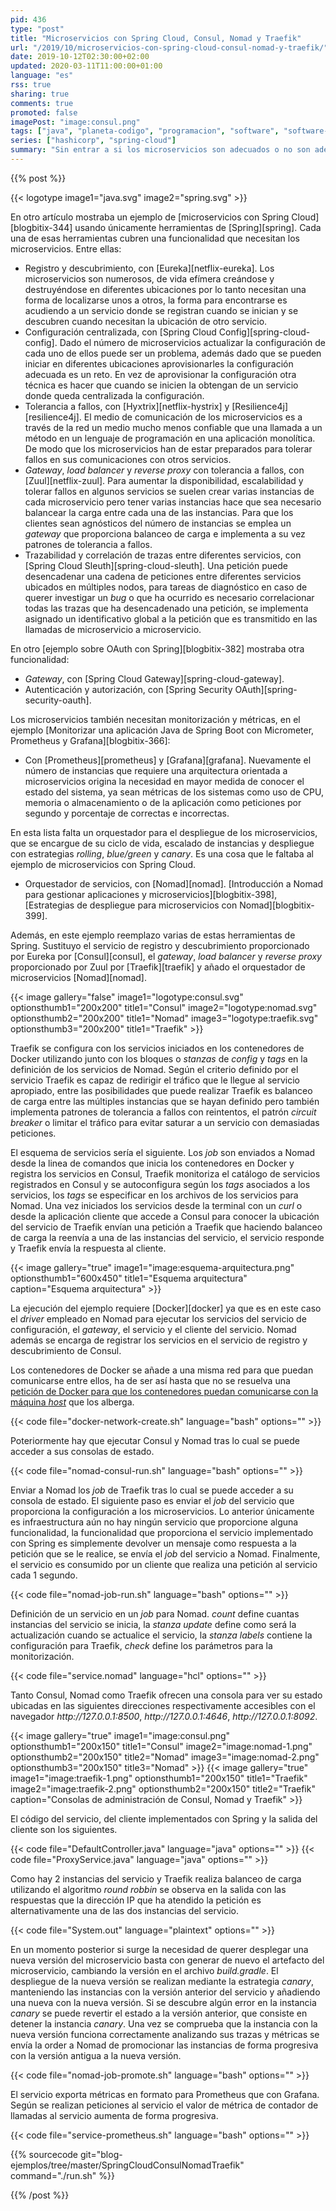 ```yaml
---
pid: 436
type: "post"
title: "Microservicios con Spring Cloud, Consul, Nomad y Traefik"
url: "/2019/10/microservicios-con-spring-cloud-consul-nomad-y-traefik/"
date: 2019-10-12T02:30:00+02:00
updated: 2020-03-11T11:00:00+01:00
language: "es"
rss: true
sharing: true
comments: true
promoted: false
imagePost: "image:consul.png"
tags: ["java", "planeta-codigo", "programacion", "software", "software-libre"]
series: ["hashicorp", "spring-cloud"]
summary: "Sin entrar a si los microservicios son adecuados o no son adecuados en una aplicación, está claro que si se utilizan estos tienen varias necesidades. Un servicio de registro y descubrimiento, configuración centralizada, tolerancia a fallos, _gateway/load balancer/reverse proxy_, trazabilidad y métricas, autenticación, orquestación, ... Los microservicios quiza no sean un gran monolito, quizá mas pequeños y con funcinalidad más acotada, pero el hecho de que se comuniquen a través de un medio más complejo y menos fiable como la red en vez de una llamada a un método y sean más numerosos hacen que la complejidad sea incluso mayor. Este artículo propone un ejemplo con Spring Cloud para los servicios, Consul para el registro y descubrimiento, Nomad para la orquestación y Traefik como _gateway_."
---
```


{{% post %}}

{{< logotype image1="java.svg" image2="spring.svg"  >}}

En otro artículo mostraba un ejemplo de [microservicios con Spring Cloud][blogbitix-344] usando únicamente herramientas de [Spring][spring]. Cada una de esas herramientas cubren una funcionalidad que necesitan los microservicios. Entre ellas:

* Registro y descubrimiento, con [Eureka][netflix-eureka]. Los microservicios son numerosos, de vida efímera creándose y destruyéndose en diferentes ubicaciones por lo tanto necesitan una forma de localizarse unos a otros, la forma para encontrarse es acudiendo a un servicio donde se registran cuando se inician y se descubren cuando necesitan la ubicación de otro servicio.
* Configuración centralizada, con [Spring Cloud Config][spring-cloud-config]. Dado el número de microservicios actualizar la configuración de cada uno de ellos puede ser un problema, además dado que se pueden iniciar en diferentes ubicaciones aprovisionarles la configuración adecuada es un reto. En vez de aprovisionar la configuración otra técnica es hacer que cuando se inicien la obtengan de un servicio donde queda centralizada la configuración.
* Tolerancia a fallos, con [Hyxtrix][netflix-hystrix] y [Resilience4j][resilience4j]. El medio de comunicación de los microservicios es a través de la red un medio mucho menos confiable que una llamada a un método en un lenguaje de programación en una aplicación monolítica. De modo que los microservicios han de estar preparados para tolerar fallos en sus comunicaciones con otros servicios.
* _Gateway_, _load balancer_ y _reverse proxy_ con tolerancia a fallos, con [Zuul][netflix-zuul]. Para aumentar la disponibilidad, escalabilidad y tolerar fallos en algunos servicios se suelen crear varias instancias de cada microservicio pero tener varias instancias hace que sea necesario balancear la carga entre cada una de las instancias. Para que los clientes sean agnósticos del número de instancias se emplea un _gateway_ que proporciona balanceo de carga e implementa a su vez patrones de tolerancia a fallos.
* Trazabilidad y correlación de trazas entre diferentes servicios, con [Spring Cloud Sleuth][spring-cloud-sleuth]. Una petición puede desencadenar una cadena de peticiones entre diferentes servicios ubicados en múltiples nodos, para tareas de diagnóstico en caso de querer investigar un _bug_ o que ha ocurrido es necesario correlacionar todas las trazas que ha desencadenado una petición, se implementa asignado un identificativo global a la petición que es transmitido en las llamadas de microservicio a microservicio.

En otro [ejemplo sobre OAuth con Spring][blogbitix-382] mostraba otra funcionalidad:

* _Gateway_, con [Spring Cloud Gateway][spring-cloud-gateway].
* Autenticación y autorización, con [Spring Security OAuth][spring-security-oauth].

Los microservicios también necesitan monitorización y métricas, en el ejemplo [Monitorizar una aplicación Java de Spring Boot con Micrometer, Prometheus y Grafana][blogbitix-366]:

* Con [Prometheus][prometheus] y [Grafana][grafana]. Nuevamente el número de instancias que requiere una arquitectura orientada a microservicios origina la necesidad en mayor medida de conocer el estado del sistema, ya sean métricas de los sistemas como uso de CPU, memoria o almacenamiento o de la aplicación como peticiones por segundo y porcentaje de correctas e incorrectas.

En esta lista falta un orquestador para el despliegue de los microservicios, que se encargue de su ciclo de vida, escalado de instancias y despliegue con estrategias _rolling_, _blue/green_ y _canary_. Es una cosa que le faltaba al ejemplo de microservicios con Spring Cloud.

* Orquestador de servicios, con [Nomad][nomad]. [Introducción a Nomad para gestionar aplicaciones y microservicios][blogbitix-398], [Estrategias de despliegue para microservicios con Nomad][blogbitix-399].

Además, en este ejemplo reemplazo varias de estas herramientas de Spring. Sustituyo el servicio de registro y descubrimiento proporcionado por Eureka por [Consul][consul], el _gateway_, _load balancer_ y _reverse proxy_ proporcionado por Zuul por [Traefik][traefik] y añado el orquestador de microservicios [Nomad][nomad].

{{< image
    gallery="false"
    image1="logotype:consul.svg" optionsthumb1="200x200" title1="Consul"
    image2="logotype:nomad.svg" optionsthumb2="200x200" title1="Nomad"
    image3="logotype:traefik.svg" optionsthumb3="200x200" title1="Traefik" >}}

Traefik se configura con los servicios iniciados en los contenedores de Docker utilizando junto con los bloques o _stanzas_ de _config_ y _tags_ en la definición de los servicios de Nomad. Según el criterio definido por el servicio Traefik es capaz de redirigir el tráfico que le llegue al servicio apropiado, entre las posibilidades que puede realizar Traefik es balanceo de carga entre las múltiples instancias que se hayan definido pero también implementa patrones de tolerancia a fallos con reintentos, el patrón _circuit breaker_ o limitar el tráfico para evitar saturar a un servicio con demasiadas peticiones.

El esquema de servicios sería el siguiente. Los _job_ son enviados a Nomad desde la linea de comandos que inicia los contenedores en Docker y registra los servicios en Consul, Traefik monitoriza el catálogo de servicios registrados en Consul y se autoconfigura según los _tags_ asociados a los servicios, los _tags_ se especificar en los archivos de los servicios para Nomad. Una vez iniciados los servicios desde la terminal con un _curl_ o desde la aplicación cliente que accede a Consul para conocer la ubicación del servicio de Traefik envían una petición a Traefik que haciendo balanceo de carga la reenvía a una de las instancias del servicio, el servicio responde y Traefik envía la respuesta al cliente.

{{< image
    gallery="true"
    image1="image:esquema-arquitectura.png" optionsthumb1="600x450" title1="Esquema arquitectura"
    caption="Esquema arquitectura" >}}

La ejecución del ejemplo requiere [Docker][docker] ya que es en este caso el _driver_ empleado en Nomad para ejecutar los servicios del servicio de configuración, el _gateway_, el servicio y el cliente del servicio. Nomad además se encarga de registrar los servicios en el servicio de registro y descubrimiento de Consul.

Los contenedores de Docker se añade a una misma red para que puedan comunicarse entre ellos, ha de ser así hasta que no se resuelva una [petición de Docker para que los contenedores puedan comunicarse con la máquina _host_](https://github.com/docker/for-linux/issues/264) que los alberga.

{{< code file="docker-network-create.sh" language="bash" options="" >}}

Poteriormente hay que ejecutar Consul y Nomad tras lo cual se puede acceder a sus consolas de estado.

{{< code file="nomad-consul-run.sh" language="bash" options="" >}}

Enviar a Nomad los _job_ de Traefik tras lo cual se puede acceder a su consola de estado. El siguiente paso es enviar el _job_ del servicio que proporciona la configuración a los microservicios. Lo anterior únicamente es infraestructura aún no hay ningún servicio que proporcione alguna funcionalidad, la funcionalidad que proporciona el servicio implementado con Spring es simplemente devolver un mensaje como respuesta a la petición que se le realice, se envía el _job_ del servicio a Nomad. Finalmente, el servicio es consumido por un cliente que realiza una petición al servicio cada 1 segundo.

{{< code file="nomad-job-run.sh" language="bash" options="" >}}

Definición de un servicio en un _job_ para Nomad. _count_ define cuantas instancias del servicio se inicia, la _stanza_ _update_ define como será la actualización cuando se actualice el servicio, la _stanza_ _labels_ contiene la configuración para Traefik, _check_ define los parámetros para la monitorización.

{{< code file="service.nomad" language="hcl" options="" >}}

Tanto Consul, Nomad como Traefik ofrecen una consola para ver su estado ubicadas en las siguientes direcciones respectivamente accesibles con el navegador _http\://127.0.0.1:8500_, _http\://127.0.0.1:4646_, _http\://127.0.0.1:8092_.

{{< image
    gallery="true"
    image1="image:consul.png" optionsthumb1="200x150" title1="Consul"
    image2="image:nomad-1.png" optionsthumb2="200x150" title2="Nomad"
    image3="image:nomad-2.png" optionsthumb3="200x150" title3="Nomad" >}}
{{< image
    gallery="true"
    image1="image:traefik-1.png" optionsthumb1="200x150" title1="Traefik"
    image2="image:traefik-2.png" optionsthumb2="200x150" title2="Traefik"
    caption="Consolas de administración de Consul, Nomad y Traefik" >}}

El código del servicio, del cliente implementados con Spring y la salida del cliente son los siguientes.

{{< code file="DefaultController.java" language="java" options="" >}}
{{< code file="ProxyService.java" language="java" options="" >}}

Como hay 2 instancias del servicio y Traefik realiza balanceo de carga utilizando el algoritmo _round robbin_ se observa en la salida con las respuestas que la dirección IP que ha atendido la petición es alternativamente una de las dos instancias del servicio.

{{< code file="System.out" language="plaintext" options="" >}}

En un momento posterior si surge la necesidad de querer desplegar una nueva versión del microservicio basta con generar de nuevo el artefacto del microservicio, cambiando la versión en el archivo _build.gradle_. El despliegue de la nueva versión se realizan mediante la estrategia _canary_, manteniendo las instancias con la versión anterior del servicio y añadiendo una nueva con la nueva versión. Si se descubre algún error en la instancia _canary_ se puede revertir el estado a la versión anterior, que consiste en detener la instancia _canary_. Una vez se comprueba que la instancia con la nueva versión funciona correctamente analizando sus trazas y métricas se envía la order a Nomad de promocionar las instancias de forma progresiva con la versión antigua a la nueva versión.

{{< code file="nomad-job-promote.sh" language="bash" options="" >}}

El servicio exporta métricas en formato para Prometheus que con Grafana. Según se realizan peticiones al servicio el valor de métrica de contador de llamadas al servicio aumenta de forma progresiva.

{{< code file="service-prometheus.sh" language="bash" options="" >}}

{{% sourcecode git="blog-ejemplos/tree/master/SpringCloudConsulNomadTraefik" command="./run.sh" %}}

{{% /post %}}
